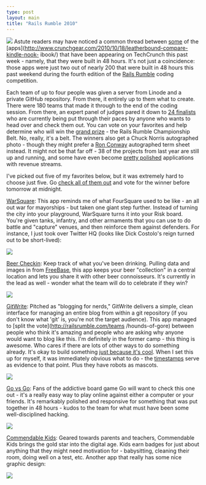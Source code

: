 ```yaml
---
type: post
layout: main
title: "Rails Rumble 2010"
---
```

![](http://tctechcrunch.files.wordpress.com/2010/10/rumble_logo.png?w=550)
Astute readers may have noticed a common thread between
[some](http://techcrunch.com/2010/10/18/tldr/) of the
[apps](http://www.crunchgear.com/2010/10/18/leatherbound-compare-kindle-nook-
ibook/) that have been appearing on TechCrunch this past week - namely, that
they were built in 48 hours. It's not just a coincidence: those apps were just
two out of nearly 200 that were built in 48 hours this past weekend during the
fourth edition of the [Rails Rumble](http://railsrumble.com/) coding
competition.

Each team of up to four people was given a server from Linode and a private
GitHub repository. From there, it entirely up to them what to create. There
were 180 teams that made it through to the end of the coding session. From
there, an expert panel of judges pared it down to [24
finalists](http://railsrumble.com/entries) who are currently being put through
their paces by anyone who wants to head over and check them out. You can vote
on your favorites and help determine who will win the [grand
prize](http://blog.railsrumble.com/prizes) - the Rails Rumble Championship
Belt. No, really, it's a belt. The winners also get a Chuck Norris autographed
photo - though they might prefer a [Ron
Conway](http://twitter.com/RonConwayFacts) autographed term sheet instead. It
might not be that far off - 38 of the projects from last year are still up and
running, and some have even become [pretty polished](http://mocksup.com/)
applications with revenue streams.

I've picked out five of my favorites below, but it was extremely hard to
choose just five. Go [check all of them out](http://railsrumble.com/entries)
and vote for the winner before tomorrow at midnight.

[WarSquare](http://warsquare.r10.railsrumble.com/): This app reminds me of
what FourSquare used to be like - an all out war for mayorships - but taken
one giant step further. Instead of turning the city into your playground,
WarSquare turns it into your Risk board. You're given tanks, infantry, and
other armaments that you can use to do battle and "capture" venues, and then
reinforce them against defenders. For instance, I just took over Twitter HQ
(looks like Dick Costolo's reign turned out to be short-lived):

![](http://tctechcrunch.files.wordpress.com/2010/10/picture-1.png?w=326)

[Beer Checkin](http://beercheck.in/): Keep track of what you've been drinking.
Pulling data and images in from [FreeBase](http://www.freebase.com), this app
keeps your beer "collection" in a central location and lets you share it with
other beer connoisseurs. It's currently in the lead as well - wonder what the
team will do to celebrate if they win?

![](http://tctechcrunch.files.wordpress.com/2010/10/picture-22.png?w=550)

[GitWrite](http://gitwrite.com/): Pitched as "blogging for nerds," GitWrite
delivers a simple, clean interface for managing an entire blog from within a
git repository (if you don't know what 'git' is, you're not the target
audience). This app managed to [split the vote](http://railsrumble.com/teams
/hounds-of-gore) between people who think it's amazing and people who are
asking why anyone would want to blog like this. I'm definitely in the former
camp - this thing is awesome. Who cares if there are lots of other ways to do
something already. It's okay to build something [just because it's
cool](http://www.justin.tv/startupschool/b/272178321). When I set this up for
myself, it was immediately obvious what to do - the
[timestamps](http://andy.gitwrite.com/) serve as evidence to that point. Plus
they have robots as mascots.

![](http://tctechcrunch.files.wordpress.com/2010/10/picture-3.png?w=550)

[Go vs Go](http://govsgo.r10.railsrumble.com/): Fans of the addictive board
game Go will want to check this one out - it's a really easy way to play
online against either a computer or your friends. It's remarkably polished and
responsive for something that was put together in 48 hours - kudos to the team
for what must have been some well-disciplined hacking.

![](http://tctechcrunch.files.wordpress.com/2010/10/picture-41.png?w=550)

[Commendable Kids](http://www.commendablekids.com/): Geared towards parents
and teachers, Commendable Kids brings the gold star into the digital age. Kids
earn badges for just about anything that they might need motivation for -
babysitting, cleaning their room, doing well on a test, etc. Another app that
really has some nice graphic design:

![](http://tctechcrunch.files.wordpress.com/2010/10/picture-6.png?w=550)

